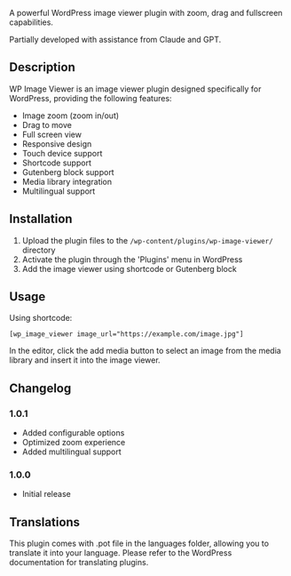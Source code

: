 A powerful WordPress image viewer plugin with zoom, drag and fullscreen capabilities.

Partially developed with assistance from Claude and GPT.

## Description

WP Image Viewer is an image viewer plugin designed specifically for WordPress, providing the following features:

* Image zoom (zoom in/out)
* Drag to move
* Full screen view
* Responsive design
* Touch device support
* Shortcode support
* Gutenberg block support
* Media library integration
* Multilingual support

## Installation

1. Upload the plugin files to the `/wp-content/plugins/wp-image-viewer/` directory
2. Activate the plugin through the 'Plugins' menu in WordPress
3. Add the image viewer using shortcode or Gutenberg block

## Usage

Using shortcode:
```
[wp_image_viewer image_url="https://example.com/image.jpg"]
```

In the editor, click the add media button to select an image from the media library and insert it into the image viewer.

## Changelog

### 1.0.1
* Added configurable options
* Optimized zoom experience
* Added multilingual support

### 1.0.0
* Initial release

## Translations

This plugin comes with .pot file in the languages folder, allowing you to translate it into your language. Please refer to the WordPress documentation for translating plugins.